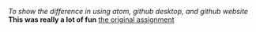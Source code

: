 <!-- This is an HTML comment, which can be used to embed hidden text in a Markdown file. -->
<!-- In the lines that follow, use Markdown to describe the purpose of this tutorial and provide a link back to the original GitHub.md file on GitHub. Don't just write unformatted text, use Markdown to structure your document.  -->

*To show the difference in using atom, github desktop, and github website*
**This was really a lot of fun**
[the original assignment](https://christopherhuntley.github.io/ba505-docs/Tutorials/GitHub/)
